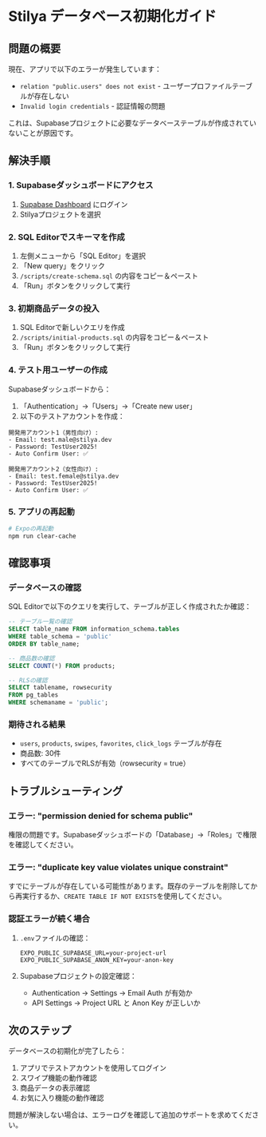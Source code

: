 # Stilya データベース初期化ガイド

## 問題の概要

現在、アプリで以下のエラーが発生しています：
- `relation "public.users" does not exist` - ユーザープロファイルテーブルが存在しない
- `Invalid login credentials` - 認証情報の問題

これは、Supabaseプロジェクトに必要なデータベーステーブルが作成されていないことが原因です。

## 解決手順

### 1. Supabaseダッシュボードにアクセス

1. [Supabase Dashboard](https://supabase.com/dashboard) にログイン
2. Stilyaプロジェクトを選択

### 2. SQL Editorでスキーマを作成

1. 左側メニューから「SQL Editor」を選択
2. 「New query」をクリック
3. `/scripts/create-schema.sql` の内容をコピー＆ペースト
4. 「Run」ボタンをクリックして実行

### 3. 初期商品データの投入

1. SQL Editorで新しいクエリを作成
2. `/scripts/initial-products.sql` の内容をコピー＆ペースト
3. 「Run」ボタンをクリックして実行

### 4. テスト用ユーザーの作成

Supabaseダッシュボードから：

1. 「Authentication」→「Users」→「Create new user」
2. 以下のテストアカウントを作成：

```
開発用アカウント1（男性向け）:
- Email: test.male@stilya.dev
- Password: TestUser2025!
- Auto Confirm User: ✅

開発用アカウント2（女性向け）:
- Email: test.female@stilya.dev  
- Password: TestUser2025!
- Auto Confirm User: ✅
```

### 5. アプリの再起動

```bash
# Expoの再起動
npm run clear-cache
```

## 確認事項

### データベースの確認

SQL Editorで以下のクエリを実行して、テーブルが正しく作成されたか確認：

```sql
-- テーブル一覧の確認
SELECT table_name FROM information_schema.tables 
WHERE table_schema = 'public' 
ORDER BY table_name;

-- 商品数の確認
SELECT COUNT(*) FROM products;

-- RLSの確認
SELECT tablename, rowsecurity 
FROM pg_tables 
WHERE schemaname = 'public';
```

### 期待される結果

- `users`, `products`, `swipes`, `favorites`, `click_logs` テーブルが存在
- 商品数: 30件
- すべてのテーブルでRLSが有効（rowsecurity = true）

## トラブルシューティング

### エラー: "permission denied for schema public"

権限の問題です。Supabaseダッシュボードの「Database」→「Roles」で権限を確認してください。

### エラー: "duplicate key value violates unique constraint"

すでにテーブルが存在している可能性があります。既存のテーブルを削除してから再実行するか、`CREATE TABLE IF NOT EXISTS`を使用してください。

### 認証エラーが続く場合

1. `.env`ファイルの確認：
   ```
   EXPO_PUBLIC_SUPABASE_URL=your-project-url
   EXPO_PUBLIC_SUPABASE_ANON_KEY=your-anon-key
   ```

2. Supabaseプロジェクトの設定確認：
   - Authentication → Settings → Email Auth が有効か
   - API Settings → Project URL と Anon Key が正しいか

## 次のステップ

データベースの初期化が完了したら：

1. アプリでテストアカウントを使用してログイン
2. スワイプ機能の動作確認
3. 商品データの表示確認
4. お気に入り機能の動作確認

問題が解決しない場合は、エラーログを確認して追加のサポートを求めてください。
